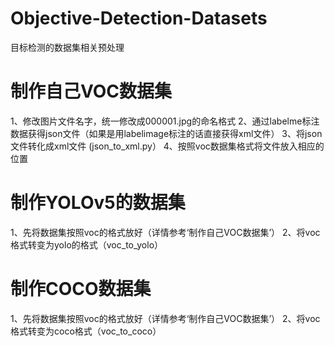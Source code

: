 # Objective-Detection-Datasets
 目标检测的数据集相关预处理

# 制作自己VOC数据集
1、修改图片文件名字，统一修改成000001.jpg的命名格式
2、通过labelme标注数据获得json文件（如果是用labelimage标注的话直接获得xml文件）
3、将json文件转化成xml文件 (json_to_xml.py）
4、按照voc数据集格式将文件放入相应的位置

# 制作YOLOv5的数据集
1、先将数据集按照voc的格式放好（详情参考‘制作自己VOC数据集’）
2、将voc格式转变为yolo的格式（voc_to_yolo）

# 制作COCO数据集
1、先将数据集按照voc的格式放好（详情参考‘制作自己VOC数据集’）
2、将voc格式转变为coco格式（voc_to_coco）
